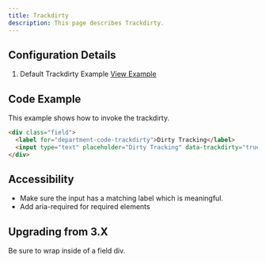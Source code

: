 ```yaml
---
title: Trackdirty
description: This page describes Trackdirty.
---
```


## Configuration Details

1. Default Trackdirty Example [View Example]( ../components/trackdirty/example-index)

## Code Example

This example shows how to invoke the trackdirty.

```html
<div class="field">
  <label for="department-code-trackdirty">Dirty Tracking</label>
  <input type="text" placeholder="Dirty Tracking" data-trackdirty="true" id="department-code-trackdirty" name="department-code-trackdirty">
</div>
```

## Accessibility

- Make sure the input has a matching label which is meaningful.
- Add aria-required for required elements

## Upgrading from 3.X

Be sure to wrap inside of a field div.
